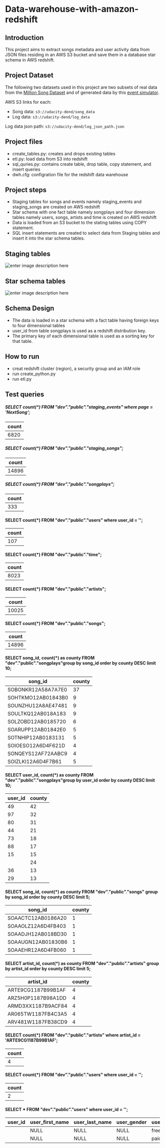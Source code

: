 # Data-warehouse-with-amazon-redshift
## Introduction
This project aims to extract songs metadata and user activity data from JSON  files residing in an AWS S3 bucket and save them in a database star schema in AWS redshift. 

## Project Dataset
The following two datasets used in this project are two subsets of real data from the [Million Song Dataset](http://millionsongdataset.com/) and of generated data by this [event simulator](https://github.com/Interana/eventsim).

AWS S3 links for each:
-   Song data: `s3://udacity-dend/song_data`
-   Log data: `s3://udacity-dend/log_data`

Log data json path: `s3://udacity-dend/log_json_path.json`

## Project files
- create_tables.py: creates and drops existing tables
- etl.py: load data from S3 into redshift
- sql_quries.py: contains create table, drop table, copy statement, and insert queries
- dwh.cfg: configration file for the redshift data warehouse

## Project steps
- Staging tables for songs and events namely staging_events and staging_songs are created on AWS redshift
- Star schema with one fact table namely songplays and four dimension tables namely users, songs, artists and time is created on AWS redshift
- Data is loaded from an S3 bucket to the stating tables using COPY statement.
- SQL insert statements are created to select data from Staging tables and insert it into the star schema tables.

## Staging tables

![enter image description here](https://github.com/BaZom/Data-warehouse-with-AWS-S3-and-Redshift/blob/4361dc1f49353701d142e70bcecdf2d2b8fe0633/staging_tables.png)

## Star schema tables
![enter image description here](https://github.com/BaZom/Data-warehouse-with-AWS-S3-and-Redshift/blob/848476c6f991f098374eba1e0247dcb8d3350468/star_schema.png)

## Schema Design
- The data is loaded in a star schema with a fact table having foreign keys to four dimensional tables
- user_id from table songplays is used as a redshift distribution key.
- The primary key of each dimensional table is used as a sorting key for that table.

## How to run
- creat redshift cluster (region), a security group and an IAM role 
- run create_python.py
- run etl.py

## Test queries
#####  SELECT count(*) FROM "dev"."public"."staging_events" where page = 'NextSong';
| count |
|-------|
|6820  |

##### SELECT count(*) FROM "dev"."public"."staging_songs";
| count |
|-------|
|14896|

##### SELECT count(*) FROM "dev"."public"."songplays";
 | count |
|-------|
|333|

#### SELECT count(*) FROM "dev"."public"."users" where user_id = '';
 | count  |
|-------|
|107 |

#### SELECT count(*) FROM "dev"."public"."time";
 | count  |
|-------|
|8023 |

#### SELECT count(*) FROM "dev"."public"."artists";
 | count  |
|-------|
|10025 |

#### SELECT count(*) FROM "dev"."public"."songs";
 | count  |
|-------|
|14896 |

#### SELECT song_id, count(*) as county FROM "dev"."public"."songplays"group by song_id order by county DESC limit 10;
 | song_id| county|
|--------|-|
|SOBONKR12A58A7A7E0	|37	|
|SOHTKMO12AB01843B0	|9|
|SOUNZHU12A8AE47481	|9|
|SOULTKQ12AB018A183	|9|
|SOLZOBD12AB0185720	|6|
|SOARUPP12AB01842E0	|5|
|SOTNHIP12AB0183131	|5|
|SOIOESO12A6D4F621D	|4|
|SONQEYS12AF72AABC9	|4|
|SOIZLKI12A6D4F7B61	|5|

#### SELECT user_id, count(*) as county FROM "dev"."public"."songplays"group by user_id order by county DESC limit 10;
 |user_id| county|
|--------|-|
|49	|42	|
|97	|32	|
|80	|31	|
|44|21	|
|73	|18	|
|88|17|
|15|15|
||24|13|
|36|13|
|29|13|

#### SELECT song_id, count(*) as county  FROM "dev"."public"."songs" group by song_id order by county DESC limit 5;
 |song_id| county|
|--------|-|
|SOAACTC12AB0186A20	|1|	
|SOAAOLZ12A6D4FB403	|1|	
|SOAADJH12AB018BD30	|1|	
|SOAAUGN12AB01830B6	|1|	
|SOAAEHR12A6D4FB060	|1|	

#### SELECT artist_id, count(*) as county FROM "dev"."public"."artists" group by artist_id order by county DESC limit 5;
|artist_id| county|
|--------|-|
|ARTE9CG1187B99B1AF|	    4|	
|ARZ5H0P1187B98A1DD|	4	|
|ARMD3XX1187B9ACF84|	4|	
|AR065TW1187FB4C3A5|	4|	
|ARV481W1187FB38CD9|	4|	

#### SELECT count(*) FROM "dev"."public"."artists" where artist_id = 'ARTE9CG1187B99B1AF';
 | count  |
|-------|
|4 |

#### SELECT count(*) FROM "dev"."public"."users" where user_id = '';
 | count  |
|-------|
|2|

#### SELECT * FROM "dev"."public"."users" where user_id = '';
|user_id| user_first_name| user_last_name|user_gender|user_level|
|--------|--------------------|--------------------|---------------|-----------|
|	|NULL|	NULL|	NULL|	free|	
|	|NULL|	NULL|	NULL|	paid|	



